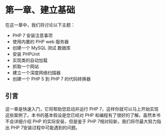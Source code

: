 # 第一章、建立基础

在这一章中，我们将讨论以下主题：

* PHP 7 安装注意事项
* 使用内置的 PHP web 服务器
* 创建一个 MySQL 测试 数据库
* 安装 PHPUnit
* 实现类的自动加载
* 抓取一个网站
* 建立一个深度网络扫描器
* 创建一个 PHP 5 到 PHP 7 的代码转换器

## 引言

这一章是快速入门，它将帮助您启动并运行 PHP 7，这样你就可以马上开始实现这些案例了。本书的基本假设是您已经对 PHP 和编程有了很好的了解。虽然本书不会详细介绍 PHP 的实际安装，但是鉴于 PHP 7相对较新，我们将尽最大努力指出 PHP 7安装过程中可能遇到的问题。





